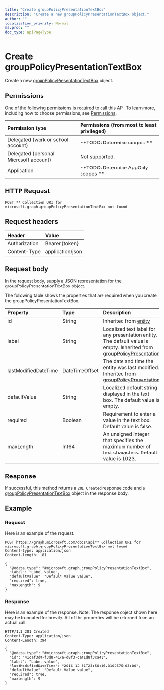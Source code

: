 ```yaml
---
title: "Create groupPolicyPresentationTextBox"
description: "Create a new groupPolicyPresentationTextBox object."
author: ""
localization_priority: Normal
ms.prod: ""
doc_type: apiPageType
---
```


# Create groupPolicyPresentationTextBox

Create a new [groupPolicyPresentationTextBox](../resources/grouppolicypresentationtextbox.md) object.

## Permissions
One of the following permissions is required to call this API. To learn more, including how to choose permissions, see [Permissions](/concepts/permissions-reference.md).

|Permission type|Permissions (from most to least privileged)|
|:---|:---|
|Delegated (work or school account)|**TODO: Determine scopes **|
|Delegated (personal Microsoft account)|Not supported.|
|Application|**TODO: Determine AppOnly scopes **|

## HTTP Request
<!-- {
  "blockType": "ignored"
}
-->
``` http
POST ** Collection URI for microsoft.graph.groupPolicyPresentationTextBox not found
```

## Request headers
|Header|Value|
|:---|:---|
|Authorization|Bearer {token}|
|Content-Type|application/json|

## Request body
In the request body, supply a JSON representation for the groupPolicyPresentationTextBox object.

The following table shows the properties that are required when you create the groupPolicyPresentationTextBox.

|Property|Type|Description|
|:---|:---|:---|
|id|String| Inherited from [entity](../resources/entity.md)|
|label|String|Localized text label for any presentation entity. The default value is empty. Inherited from [groupPolicyPresentation](../resources/groupPolicyPresentation.md)|
|lastModifiedDateTime|DateTimeOffset|The date and time the entity was last modified. Inherited from [groupPolicyPresentation](../resources/groupPolicyPresentation.md)|
|defaultValue|String|Localized default string displayed in the text box. The default value is empty.|
|required|Boolean|Requirement to enter a value in the text box. Default value is false.|
|maxLength|Int64|An unsigned integer that specifies the maximum number of text characters. Default value is 1023.|



## Response
If successful, this method returns a `201 Created` response code and a [groupPolicyPresentationTextBox](../resources/grouppolicypresentationtextbox.md) object in the response body.

## Example

### Request
Here is an example of the request.
<!-- {
  "blockType": "request",
  "name": "create_grouppolicypresentationtextbox_from_"
}
-->
``` http
POST https://graph.microsoft.com/docs\api** Collection URI for microsoft.graph.groupPolicyPresentationTextBox not found
Content-type: application/json
Content-length: 181

{
  "@odata.type": "#microsoft.graph.groupPolicyPresentationTextBox",
  "label": "Label value",
  "defaultValue": "Default Value value",
  "required": true,
  "maxLength": 9
}
```

### Response
Here is an example of the response. Note: The response object shown here may be truncated for brevity. All of the properties will be returned from an actual call.
<!-- {
  "blockType": "response",
  "truncated": true,
  "@odata.type": "microsoft.graph.grouppolicypresentationtextbox"
}
-->
``` http
HTTP/1.1 201 Created
Content-Type: application/json
Content-Length: 294

{
  "@odata.type": "#microsoft.graph.groupPolicyPresentationTextBox",
  "id": "41caf3d8-f3d8-41ca-d8f3-ca41d8f3ca41",
  "label": "Label value",
  "lastModifiedDateTime": "2016-12-31T23:58:46.8102575+03:00",
  "defaultValue": "Default Value value",
  "required": true,
  "maxLength": 9
}
```

